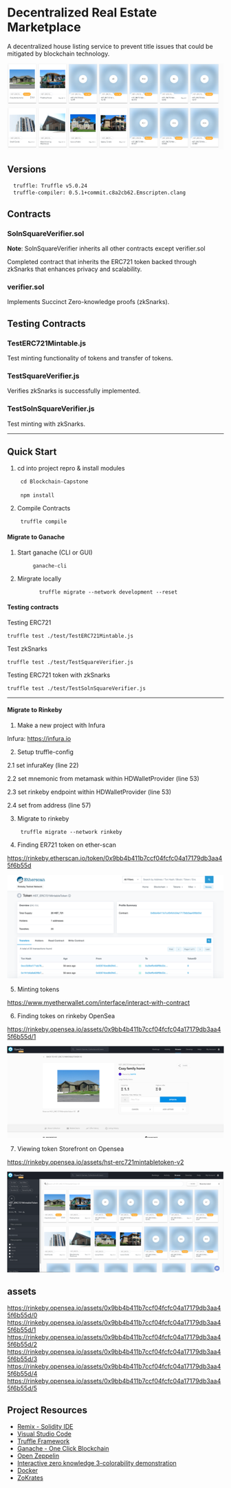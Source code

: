 # Decentralized Real Estate Marketplace

A decentralized house listing service to prevent title issues that could be mitigated by blockchain technology.

  ![alt text](./READMEPIC/storefront.png)


## Versions

      truffle: Truffle v5.0.24
      truffle-compiler: 0.5.1+commit.c8a2cb62.Emscripten.clang


## Contracts

### SolnSquareVerifier.sol

<b>Note</b>: SolnSquareVerifier inherits all other contracts except verifier.sol

Completed contract that inherits the ERC721 token backed through zkSnarks that enhances privacy and scalability.

### verifier.sol

Implements Succinct Zero-knowledge proofs (zkSnarks).

## Testing Contracts

### TestERC721Mintable.js

Test minting functionality of tokens and transfer of tokens.

### TestSquareVerifier.js

Verifies zkSnarks is successfully implemented.

### TestSolnSquareVerifier.js

Test minting with zkSnarks.


---

## Quick Start

1. cd into project repro & install modules

        cd Blockchain-Capstone

        npm install

2. Compile Contracts

        truffle compile



#### Migrate to Ganache

1. Start ganache (CLI or GUI)

            ganache-cli

2. Mirgrate locally

              truffle migrate --network development --reset

#### Testing contracts

Testing ERC721

    truffle test ./test/TestERC721Mintable.js

Test zkSnarks

    truffle test ./test/TestSquareVerifier.js

Testing ERC721 token with zkSnarks

    truffle test ./test/TestSolnSquareVerifier.js

---

#### Migrate to Rinkeby

1. Make a new project with Infura

  Infura: https://infura.io

2. Setup truffle-config

  2.1 set infuraKey (line 22)

  2.2 set mnemonic from metamask within HDWalletProvider (line 53)

  2.3 set rinkeby endpoint within HDWalletProvider (line 53)

  2.4 set from address (line 57)

3. Migrate to rinkeby

        truffle migrate --network rinkeby

4. Finding ER721 token on ether-scan

  https://rinkeby.etherscan.io/token/0x9bb4b411b7ccf04fcfc04a17179db3aa45f6b55d

  ![alt text](./READMEPIC/etherscan.png)

5. Minting tokens

  https://www.myetherwallet.com/interface/interact-with-contract

6. Finding tokes on rinkeby OpenSea

  https://rinkeby.opensea.io/assets/0x9bb4b411b7ccf04fcfc04a17179db3aa45f6b55d/1

  ![alt text](./READMEPIC/house.png)

7. Viewing token Storefront on Opensea

  https://rinkeby.opensea.io/assets/hst-erc721mintabletoken-v2

  ![alt text](./READMEPIC/opensea.png)

## assets

  https://rinkeby.opensea.io/assets/0x9bb4b411b7ccf04fcfc04a17179db3aa45f6b55d/0
  https://rinkeby.opensea.io/assets/0x9bb4b411b7ccf04fcfc04a17179db3aa45f6b55d/1
  https://rinkeby.opensea.io/assets/0x9bb4b411b7ccf04fcfc04a17179db3aa45f6b55d/2
  https://rinkeby.opensea.io/assets/0x9bb4b411b7ccf04fcfc04a17179db3aa45f6b55d/3
  https://rinkeby.opensea.io/assets/0x9bb4b411b7ccf04fcfc04a17179db3aa45f6b55d/4
  https://rinkeby.opensea.io/assets/0x9bb4b411b7ccf04fcfc04a17179db3aa45f6b55d/5




## Project Resources

* [Remix - Solidity IDE](https://remix.ethereum.org/)
* [Visual Studio Code](https://code.visualstudio.com/)
* [Truffle Framework](https://truffleframework.com/)
* [Ganache - One Click Blockchain](https://truffleframework.com/ganache)
* [Open Zeppelin ](https://openzeppelin.org/)
* [Interactive zero knowledge 3-colorability demonstration](http://web.mit.edu/~ezyang/Public/graph/svg.html)
* [Docker](https://docs.docker.com/install/)
* [ZoKrates](https://github.com/Zokrates/ZoKrates)
